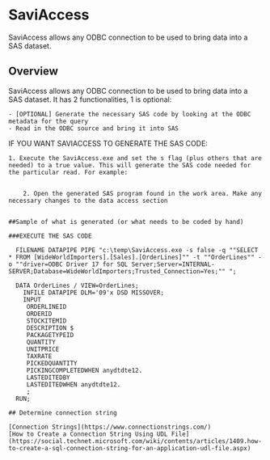 # SaviAccess
SaviAccess allows any ODBC connection to be used to bring data into a SAS dataset. 

## Overview

SaviAccess allows any ODBC connection to be used to bring data into a SAS dataset. It has 2 functionalities, 1 is optional:

	- [OPTIONAL] Generate the necessary SAS code by looking at the ODBC metadata for the query
	- Read in the ODBC source and bring it into SAS


IF YOU WANT SAVIACCESS TO GENERATE THE SAS CODE:

	1. Execute the SaviAccess.exe and set the s flag (plus others that are needed) to a true value. This will generate the SAS code needed for the particular read. For example:

```SaviAccess.exe -q "SELECT * FROM [WideWorldImporters].[Sales].[OrderLines]" -t "OrderLines" -o "driver=ODBC Driver 17 for SQL Server;Server=INTERNAL-SERVER;Database=WideWorldImporters;Trusted_Connection=Yes;" -s true -w "c:\temp\SaviAccess\work"

	2. Open the generated SAS program found in the work area. Make any necessary changes to the data access section


##Sample of what is generated (or what needs to be coded by hand) 

###EXECUTE THE SAS CODE

  FILENAME DATAPIPE PIPE "c:\temp\SaviAccess.exe -s false -q ""SELECT * FROM [WideWorldImporters].[Sales].[OrderLines]"" -t ""OrderLines"" -o ""driver=ODBC Driver 17 for SQL Server;Server=INTERNAL-SERVER;Database=WideWorldImporters;Trusted_Connection=Yes;"" ";

  DATA OrderLines / VIEW=OrderLines;
    INFILE DATAPIPE DLM='09'x DSD MISSOVER;
    INPUT
	 ORDERLINEID 
	 ORDERID 
	 STOCKITEMID 
	 DESCRIPTION $
	 PACKAGETYPEID 
	 QUANTITY 
	 UNITPRICE 
	 TAXRATE 
	 PICKEDQUANTITY 
	 PICKINGCOMPLETEDWHEN anydtdte12.
	 LASTEDITEDBY 
	 LASTEDITEDWHEN anydtdte12.
     ;
  RUN;

## Determine connection string 

[Connection Strings](https://www.connectionstrings.com/)
[How to Create a Connection String Using UDL File](https://social.technet.microsoft.com/wiki/contents/articles/1409.how-to-create-a-sql-connection-string-for-an-application-udl-file.aspx)

